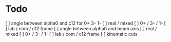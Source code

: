 # Todo 

[ ] angle between alpha0 and c12 for 0+ 3- 1-
    [ ] real / mixed
    [ ] 0+ / 3- / 1-
    [ ] lab / com / c12 frame
[ ] angle between alpha0 and beam axis
    [ ] real / mixed
    [ ] 0+ / 3- / 1-
    [ ] lab / com / c12 frame
[ ] kinematic cuts

